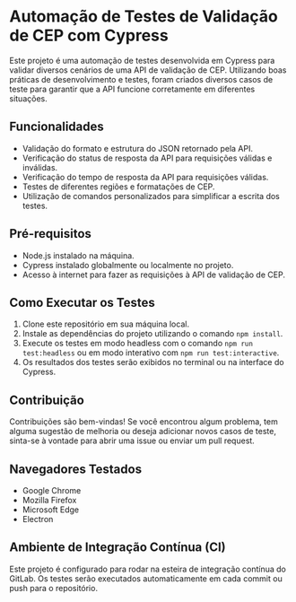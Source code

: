 # Automação de Testes de Validação de CEP com Cypress

Este projeto é uma automação de testes desenvolvida em Cypress para validar diversos cenários de uma API de validação de CEP. Utilizando boas práticas de desenvolvimento e testes, foram criados diversos casos de teste para garantir que a API funcione corretamente em diferentes situações.

## Funcionalidades

- Validação do formato e estrutura do JSON retornado pela API.
- Verificação do status de resposta da API para requisições válidas e inválidas.
- Verificação do tempo de resposta da API para requisições válidas.
- Testes de diferentes regiões e formatações de CEP.
- Utilização de comandos personalizados para simplificar a escrita dos testes.

## Pré-requisitos

- Node.js instalado na máquina.
- Cypress instalado globalmente ou localmente no projeto.
- Acesso à internet para fazer as requisições à API de validação de CEP.

## Como Executar os Testes

1. Clone este repositório em sua máquina local.
2. Instale as dependências do projeto utilizando o comando `npm install`.
3. Execute os testes em modo headless com o comando `npm run test:headless` ou em modo interativo com `npm run test:interactive`.
4. Os resultados dos testes serão exibidos no terminal ou na interface do Cypress.

## Contribuição

Contribuições são bem-vindas! Se você encontrou algum problema, tem alguma sugestão de melhoria ou deseja adicionar novos casos de teste, sinta-se à vontade para abrir uma issue ou enviar um pull request.

## Navegadores Testados

- Google Chrome
- Mozilla Firefox
- Microsoft Edge
- Electron 

## Ambiente de Integração Contínua (CI)

Este projeto é configurado para rodar na esteira de integração contínua do GitLab. Os testes serão executados automaticamente em cada commit ou push para o repositório.
